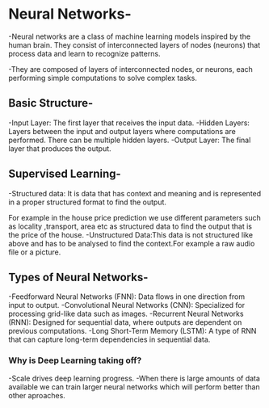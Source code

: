 # Neural Networks-
-Neural networks are a class of machine learning models inspired by the human brain. They consist of interconnected layers of nodes (neurons) that process data and learn to recognize patterns.

-They are composed of layers of interconnected nodes, or neurons, each performing simple computations to solve complex tasks.

## Basic Structure-
-Input Layer: The first layer that receives the input data.
-Hidden Layers: Layers between the input and output layers where computations are performed. There can be multiple hidden layers.
-Output Layer: The final layer that produces the output.

## Supervised Learning-
-Structured data: It is data that has context and meaning and is represented in a proper structured format to find the output.

For example in the house price prediction we use different parameters such as locality ,transport, area etc as structured data to find the output that is the price of the house.
-Unstructured Data:This data is not structured like above and has to be analysed to find the context.For example a raw audio file or a picture.

## Types of Neural Networks-
-Feedforward Neural Networks (FNN): Data flows in one direction from input to output.
-Convolutional Neural Networks (CNN): Specialized for processing grid-like data such as images.
-Recurrent Neural Networks (RNN): Designed for sequential data, where outputs are dependent on previous computations.
-Long Short-Term Memory (LSTM): A type of RNN that can capture long-term dependencies in sequential data.

### Why is Deep Learning taking off?
-Scale drives deep learning progress.
-When there is large amounts of data available we can train larger neural networks which will perform better than other aproaches.